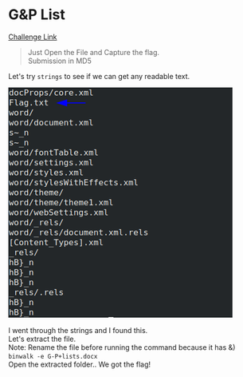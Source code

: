 **G&P List**
===================  
[Challenge Link](https://s3-eu-west-1.amazonaws.com/talentchallenges/Forensics/G%26P+lists.docx)  

> Just Open the File and Capture the flag.  
> Submission in MD5

Let's try `strings` to see if we can get any readable text.

![](images/gp-list.png)  

I went through the strings and I found this.  
Let's extract the file.  
Note: Rename the file before running the command because it has &)    
`binwalk -e G-P+lists.docx`  
Open the extracted folder.. We got the flag!
